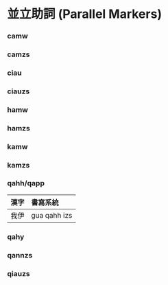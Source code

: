 # 並立助詞 (Parallel Markers)

### camw

### camzs

### ciau

### ciauzs

### hamw

### hamzs

### kamw

### kamzs

### qahh/qapp

| 漢字 | 書寫系統 |
| :--- | :--- |
| 我伊 | gua qahh izs |

### qahy

### qannzs

### qiauzs
